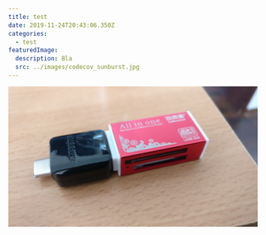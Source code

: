 ```yaml
---
title: test
date: 2019-11-24T20:43:06.350Z
categories:
  - test
featuredImage:
  description: Bla
  src: ../images/codecov_sunburst.jpg
---
```

![testalt](content/images/usbotgcardreader.jpg "testtitle")
